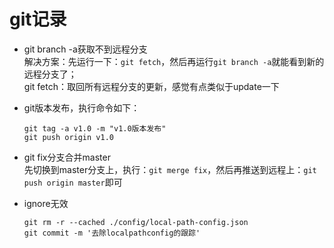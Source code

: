 # git记录

- git branch -a获取不到远程分支  
  解决方案：先运行一下：`git fetch`，然后再运行`git branch -a`就能看到新的远程分支了；  
  git fetch：取回所有远程分支的更新，感觉有点类似于update一下

- git版本发布，执行命令如下：  
  ``` 
  git tag -a v1.0 -m "v1.0版本发布"
  git push origin v1.0
  ```

- git fix分支合并master   
  先切换到master分支上，执行：`git merge fix`，然后再推送到远程上：`git push origin master`即可

- ignore无效
  ```
  git rm -r --cached ./config/local-path-config.json
  git commit -m '去除localpathconfig的跟踪'
  ```
  